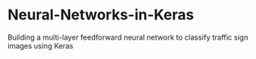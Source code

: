 # Neural-Networks-in-Keras
Building a multi-layer feedforward neural network to classify traffic sign images using Keras
